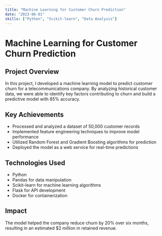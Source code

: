 ```yaml
---
title: "Machine Learning for Customer Churn Prediction"
date: "2023-06-01"
skills: ["Python", "Scikit-learn", "Data Analysis"]
---
```


# Machine Learning for Customer Churn Prediction

## Project Overview

In this project, I developed a machine learning model to predict customer churn for a telecommunications company. By analyzing historical customer data, we were able to identify key factors contributing to churn and build a predictive model with 85% accuracy.

## Key Achievements

- Processed and analyzed a dataset of 50,000 customer records
- Implemented feature engineering techniques to improve model performance
- Utilized Random Forest and Gradient Boosting algorithms for prediction
- Deployed the model as a web service for real-time predictions

## Technologies Used

- Python
- Pandas for data manipulation
- Scikit-learn for machine learning algorithms
- Flask for API development
- Docker for containerization

## Impact

The model helped the company reduce churn by 20% over six months, resulting in an estimated $2 million in retained revenue.
